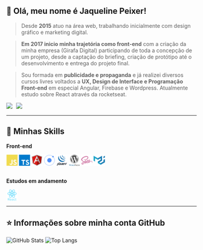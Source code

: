 ## 💜 Olá, meu nome é <strong>Jaqueline Peixer</strong>!

> Desde **2015** atuo na área web, trabalhando inicialmente com design gráfico e marketing digital. 
 
> **Em 2017 inicio minha trajetória como front-end** com a criação da minha empresa (Girafa Digital) participando de toda a concepção de um projeto, desde a captação do briefing, criação de protótipo até o desenvolvimento e entrega do projeto final.
 
> Sou formada em **publicidade e propaganda** e já realizei diversos cursos livres voltados a **UX, Design de Interface e Programação Front-end** em especial Angular, Firebase e Wordpress. Atualmente estudo sobre React através da rocketseat.

<div style="display: flex; gap: 10px;">
    <a href="https://www.linkedin.com/in/jaquelinepeixer/" target="_blank"><img src="https://img.shields.io/badge/-LinkedIn-%230077B5?style=for-the-badge&logo=linkedin&logoColor=white"></a>
   <a href="mailto:peixer.jaqueline@gmail.com" target="_blank"><img src="https://img.shields.io/badge/Gmail-D14836?style=for-the-badge&logo=gmail&logoColor=white"></a> 
</div>

----

## 🚀 Minhas Skills

**Front-end**
<div style="display: flex; gap: 3px;">
  <img align="center" alt="icon-javascript" title="Javascript" height="30" width="30"
    src="https://raw.githubusercontent.com/devicons/devicon/master/icons/javascript/javascript-plain.svg">
  <img align="center" alt="icon-typescript" title="Typescript" height="30" width="30"
    src="https://raw.githubusercontent.com/devicons/devicon/master/icons/typescript/typescript-plain.svg">
  <img align="center" alt="icon-angularjs" title="Angular" height="30" width="30"
    src="https://raw.githubusercontent.com/devicons/devicon/master/icons/angularjs/angularjs-original.svg">
  <img align="center" alt="icon-ionic" title="IONIC" height="30" width="30"
    src="https://raw.githubusercontent.com/devicons/devicon/master/icons/ionic/ionic-original.svg">
  <img align="center" alt="icon-jquery" title="Jquery" height="30" width="30"
    src="https://raw.githubusercontent.com/devicons/devicon/master/icons/jquery/jquery-original-wordmark.svg">
  <img align="center" alt="icon-wordpress" title="Wordpress" height="30" width="30"
    src="https://raw.githubusercontent.com/devicons/devicon/master/icons/wordpress/wordpress-original.svg">
  <img align="center" alt="icon-sass" title="Sass" height="30" width="30"
    src="https://raw.githubusercontent.com/devicons/devicon/master/icons/sass/sass-original.svg">
  <img align="center" alt="icon-materialui" title="Material UI" height="30" width="30"
    src="https://raw.githubusercontent.com/devicons/devicon/master/icons/materialui/materialui-original.svg">
</div>

<br> 

**Estudos em andamento**
<div style="display: flex; gap: 3px;">
  <img align="center" alt="icon-react" height="30" width="30" src="https://raw.githubusercontent.com/devicons/devicon/master/icons/react/react-original-wordmark.svg">
</div>

---

## ⭐ Informações sobre minha conta GitHub
![GitHub Stats](https://github-readme-stats.vercel.app/api?username=JaquelinePeixer&show_icons=true)
![Top Langs](https://github-readme-stats.vercel.app/api/top-langs/?username=JaquelinePeixer&layout=compact)


<!--![GitHub Visitor](https://visitor-badge.glitch.me/badge?page_id=JaquelinePeixer)-->
